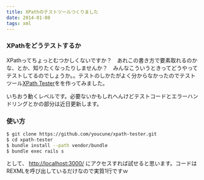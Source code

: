 ```yaml
---
title: XPathのテストツールつくりました
date: 2014-01-08
tags: xml
---
```


### XPathをどうテストするか

XPathってちょっとむつかしくないですか？　あれこの書き方で要素取れるのかな、とか、知りたくなったりしませんか？　みんなこういうときってどうやってテストしてるのでしょうか。。テストのしかたがよく分からなかったのでテストツール[XPath Tester](https://github.com/youcune/xpath-tester/)をを作ってみました。

いちおう動くレベルです。必要ないかもしれへんけどテストコードとエラーハンドリングとかの部分は近日更新します。

### 使い方

```bash
$ git clone https://github.com/youcune/xpath-tester.git
$ cd xpath-tester
$ bundle install --path vendor/bundle
$ bundle exec rails s
```

として、 [http://localhost:3000/](http://localhost:3000/) にアクセスすれば試せると思います。コードはREXMLを呼び出しているだけなので実質1行ですｗ
